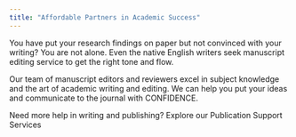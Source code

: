 ```yaml
---
title: "Affordable Partners in Academic Success"
---
```


You have put your research findings on paper but not convinced with your writing? You are not alone. Even the native English writers seek manuscript editing service to get the right tone and flow.

Our team of manuscript editors and reviewers excel in subject knowledge and the art of academic writing and editing. We can help you put your ideas and communicate to the journal with CONFIDENCE.

Need more help in writing and publishing? Explore our Publication Support Services
